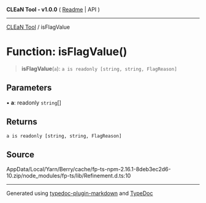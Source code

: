 **CLEaN Tool - v1.0.0** ( [Readme](../README.md) \| API )

***

[CLEaN Tool](../exports.md) / isFlagValue

# Function: isFlagValue()

> **isFlagValue**(`a`): `a is readonly [string, string, FlagReason]`

## Parameters

▪ **a**: readonly `string`[]

## Returns

`a is readonly [string, string, FlagReason]`

## Source

AppData/Local/Yarn/Berry/cache/fp-ts-npm-2.16.1-8deb3ec2d6-10.zip/node\_modules/fp-ts/lib/Refinement.d.ts:10

***

Generated using [typedoc-plugin-markdown](https://www.npmjs.com/package/typedoc-plugin-markdown) and [TypeDoc](https://typedoc.org/)
